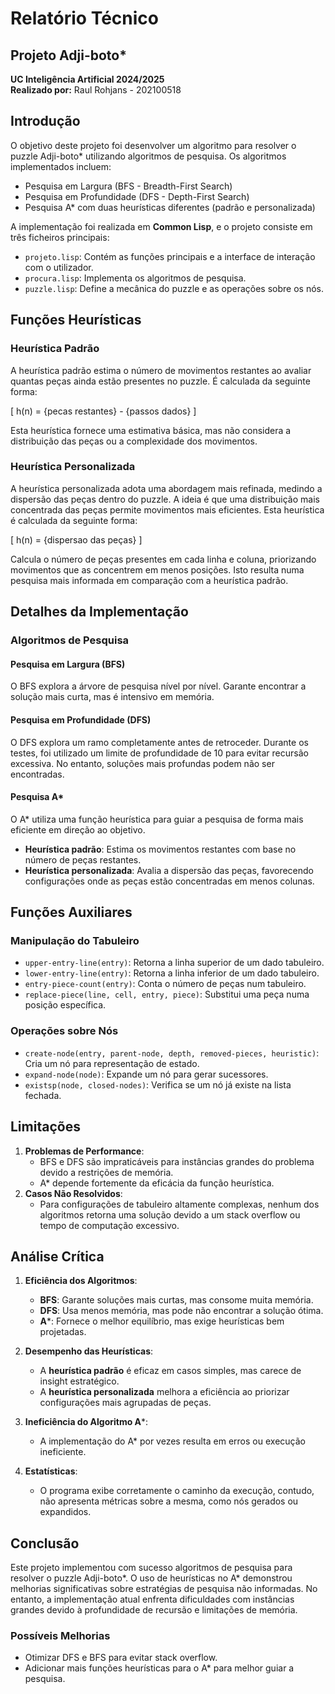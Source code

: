 # Relatório Técnico

## Projeto Adji-boto*
**UC Inteligência Artificial 2024/2025**  
**Realizado por:** Raul Rohjans - 202100518

## Introdução
O objetivo deste projeto foi desenvolver um algoritmo para resolver o puzzle Adji-boto* utilizando algoritmos de pesquisa. Os algoritmos implementados incluem:
- Pesquisa em Largura (BFS - Breadth-First Search)
- Pesquisa em Profundidade (DFS - Depth-First Search)
- Pesquisa A* com duas heurísticas diferentes (padrão e personalizada)

A implementação foi realizada em **Common Lisp**, e o projeto consiste em três ficheiros principais:
- `projeto.lisp`: Contém as funções principais e a interface de interação com o utilizador.
- `procura.lisp`: Implementa os algoritmos de pesquisa.
- `puzzle.lisp`: Define a mecânica do puzzle e as operações sobre os nós.

## Funções Heurísticas
### Heurística Padrão
A heurística padrão estima o número de movimentos restantes ao avaliar quantas peças ainda estão presentes no puzzle. É calculada da seguinte forma:

\[ h(n) = {pecas restantes} - {passos dados} \]

Esta heurística fornece uma estimativa básica, mas não considera a distribuição das peças ou a complexidade dos movimentos.

### Heurística Personalizada
A heurística personalizada adota uma abordagem mais refinada, medindo a dispersão das peças dentro do puzzle. A ideia é que uma distribuição mais concentrada das peças permite movimentos mais eficientes. Esta heurística é calculada da seguinte forma:

\[ h(n) = {dispersao das peças} \]

Calcula o número de peças presentes em cada linha e coluna, priorizando movimentos que as concentrem em menos posições. Isto resulta numa pesquisa mais informada em comparação com a heurística padrão.

## Detalhes da Implementação
### Algoritmos de Pesquisa
#### Pesquisa em Largura (BFS)
O BFS explora a árvore de pesquisa nível por nível. Garante encontrar a solução mais curta, mas é intensivo em memória.

#### Pesquisa em Profundidade (DFS)
O DFS explora um ramo completamente antes de retroceder. Durante os testes, foi utilizado um limite de profundidade de 10 para evitar recursão excessiva. No entanto, soluções mais profundas podem não ser encontradas.

#### Pesquisa A*
O A* utiliza uma função heurística para guiar a pesquisa de forma mais eficiente em direção ao objetivo.
- **Heurística padrão**: Estima os movimentos restantes com base no número de peças restantes.
- **Heurística personalizada**: Avalia a dispersão das peças, favorecendo configurações onde as peças estão concentradas em menos colunas.

## Funções Auxiliares
### Manipulação do Tabuleiro
- `upper-entry-line(entry)`: Retorna a linha superior de um dado tabuleiro.
- `lower-entry-line(entry)`: Retorna a linha inferior de um dado tabuleiro.
- `entry-piece-count(entry)`: Conta o número de peças num tabuleiro.
- `replace-piece(line, cell, entry, piece)`: Substitui uma peça numa posição específica.

### Operações sobre Nós
- `create-node(entry, parent-node, depth, removed-pieces, heuristic)`: Cria um nó para representação de estado.
- `expand-node(node)`: Expande um nó para gerar sucessores.
- `existsp(node, closed-nodes)`: Verifica se um nó já existe na lista fechada.

## Limitações
1. **Problemas de Performance**:
   - BFS e DFS são impraticáveis para instâncias grandes do problema devido a restrições de memória.
   - A* depende fortemente da eficácia da função heurística.
2. **Casos Não Resolvidos**:
   - Para configurações de tabuleiro altamente complexas, nenhum dos algoritmos retorna uma solução devido a um stack overflow ou tempo de computação excessivo.

## Análise Crítica
1. **Eficiência dos Algoritmos**:
   - **BFS**: Garante soluções mais curtas, mas consome muita memória.
   - **DFS**: Usa menos memória, mas pode não encontrar a solução ótima.
   - **A***: Fornece o melhor equilíbrio, mas exige heurísticas bem projetadas.

2. **Desempenho das Heurísticas**:
   - A **heurística padrão** é eficaz em casos simples, mas carece de insight estratégico.
   - A **heurística personalizada** melhora a eficiência ao priorizar configurações mais agrupadas de peças.

3. **Ineficiência do Algoritmo A***:
   - A implementação do A* por vezes resulta em erros ou execução ineficiente.

4. **Estatísticas**:
   - O programa exibe corretamente o caminho da execução, contudo, não apresenta métricas sobre a mesma, como nós gerados ou expandidos.

## Conclusão
Este projeto implementou com sucesso algoritmos de pesquisa para resolver o puzzle Adji-boto*. O uso de heurísticas no A* demonstrou melhorias significativas sobre estratégias de pesquisa não informadas. No entanto, a implementação atual enfrenta dificuldades com instâncias grandes devido à profundidade de recursão e limitações de memória.

### Possíveis Melhorias
- Otimizar DFS e BFS para evitar stack overflow.
- Adicionar mais funções heurísticas para o A* para melhor guiar a pesquisa.
